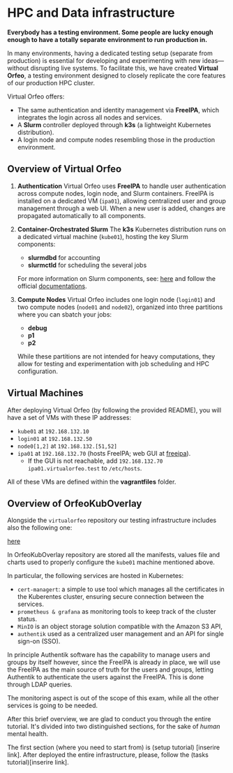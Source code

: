# HPC and Data infrastructure

**Everybody has a testing environment. Some people are lucky enough enough to have a totally separate environment to run production in.**

In many environments, having a dedicated testing setup (separate from production) is essential for developing and experimenting with new ideas—without disrupting live systems. To facilitate this, we have created **Virtual Orfeo**, a testing environment designed to closely replicate the core features of our production HPC cluster.

Virtual Orfeo offers:
- The same authentication and identity management via **FreeIPA**, which integrates the login across all nodes and services.
- A **Slurm** controller deployed through **k3s** (a lightweight Kubernetes distribution).
- A login node and compute nodes resembling those in the production environment.

## Overview of Virtual Orfeo

1. **Authentication**
   Virtual Orfeo uses **FreeIPA** to handle user authentication across compute nodes, login node, and Slurm containers. FreeIPA is installed on a dedicated VM (`ipa01`), allowing centralized user and group management through a web UI. When a new user is added, changes are propagated automatically to all components.

2. **Container-Orchestrated Slurm**
   The **k3s** Kubernetes distribution runs on a dedicated virtual machine (`kube01`), hosting the key Slurm components:

   - **slurmdbd** for accounting
   - **slurmctld** for scheduling the several jobs

   For more information on Slurm components, see:
   [here](https://github.com/Foundations-of-HPC/HPC-and-DATA-Infrastructure-2024/blob/main/tutorials/slurm/slurm.md) and follow the official [documentations](https://slurm.schedmd.com/documentation.html).

3. **Compute Nodes**
   Virtual Orfeo includes one login node (`login01`) and two compute nodes (`node01` and `node02`), organized into three partitions where you can sbatch your jobs:
   - **debug**
   - **p1**
   - **p2**

   While these partitions are not intended for heavy computations, they allow for testing and experimentation with job scheduling and HPC configuration.

## Virtual Machines
   After deploying Virtual Orfeo (by following the provided README), you will have a set of VMs with these IP addresses:

   - `kube01` at `192.168.132.10`
   - `login01` at `192.168.132.50`
   - `node0[1,2]` at `192.168.132.[51,52]`
   - `ipa01` at `192.168.132.70` (hosts FreeIPA; web GUI at [freeipa](https://ipa01.virtualorfeo.test/ipa/ui/)).
     - If the GUI is not reachable, add `192.168.132.70 ipa01.virtualorfeo.test` to `/etc/hosts`.

All of these VMs are defined within the **vagrantfiles** folder.


## Overview of OrfeoKubOverlay

Alongside the `virtualorfeo` repository our testing infrastructure includes also the following one:

[here](https://gitlab.com/area7/datacenter/codes/orfeokuboverlay)

In OrfeoKubOverlay repository are stored all the manifests, values file and charts used to properly configure the `kube01` machine mentioned above.

In particular, the following services are hosted in Kubernetes:

 - `cert-managert`: a simple to use tool which manages all the certificates in the Kuberentes cluster, ensuring secure connection between the services.
 - `prometheus & grafana` as monitoring tools to keep track of the cluster status.
 - `MinIO` is an object storage solution compatible with the Amazon S3 API,
 - `authentik` used as a centralized user management and an API for single sign-on (SSO).

In principle Authentik software has the capability to manage users and groups by itself however, since the FreeIPA is already in place, we will use the FreeIPA as the main source of truth for the users and groups, letting Authentik to authenticate the users against the FreeIPA.
This is done through LDAP queries.

The monitoring aspect is out of the scope of this exam, while all the other services is going to be needed.

After this brief overview, we are glad to conduct you through the entire tutorial. It's divided into two distinguished sections, for the sake of *human* mental health. 

The first section (where you need to start from) is (setup tutorial) [inserire link]. After deployed the entire infrastructure, please, follow the (tasks tutorial)[inserire link].